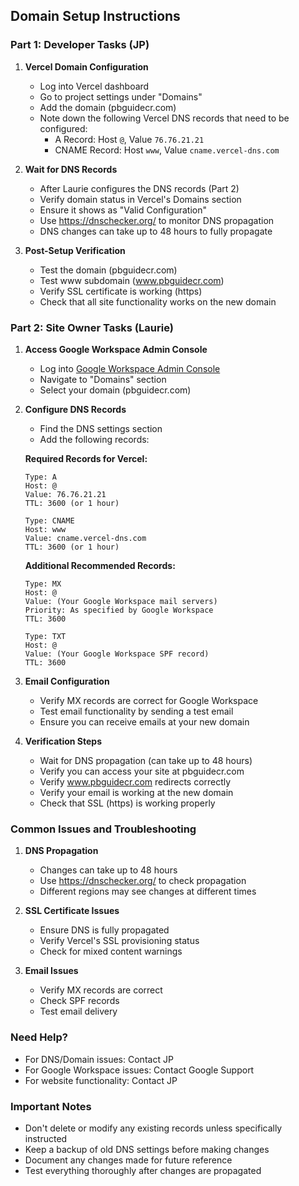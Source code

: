 ## Domain Setup Instructions

### Part 1: Developer Tasks (JP)

1. **Vercel Domain Configuration**
   - Log into Vercel dashboard
   - Go to project settings under "Domains"
   - Add the domain (pbguidecr.com)
   - Note down the following Vercel DNS records that need to be configured:
     - A Record: Host `@`, Value `76.76.21.21`
     - CNAME Record: Host `www`, Value `cname.vercel-dns.com`

2. **Wait for DNS Records**
   - After Laurie configures the DNS records (Part 2)
   - Verify domain status in Vercel's Domains section
   - Ensure it shows as "Valid Configuration"
   - Use https://dnschecker.org/ to monitor DNS propagation
   - DNS changes can take up to 48 hours to fully propagate

3. **Post-Setup Verification**
   - Test the domain (pbguidecr.com)
   - Test www subdomain (www.pbguidecr.com)
   - Verify SSL certificate is working (https)
   - Check that all site functionality works on the new domain

### Part 2: Site Owner Tasks (Laurie)

1. **Access Google Workspace Admin Console**
   - Log into [Google Workspace Admin Console](https://admin.google.com)
   - Navigate to "Domains" section
   - Select your domain (pbguidecr.com)

2. **Configure DNS Records**
   - Find the DNS settings section
   - Add the following records:

   **Required Records for Vercel:**
   ```
   Type: A
   Host: @
   Value: 76.76.21.21
   TTL: 3600 (or 1 hour)

   Type: CNAME
   Host: www
   Value: cname.vercel-dns.com
   TTL: 3600 (or 1 hour)
   ```

   **Additional Recommended Records:**
   ```
   Type: MX
   Host: @
   Value: (Your Google Workspace mail servers)
   Priority: As specified by Google Workspace
   TTL: 3600

   Type: TXT
   Host: @
   Value: (Your Google Workspace SPF record)
   TTL: 3600
   ```

3. **Email Configuration**
   - Verify MX records are correct for Google Workspace
   - Test email functionality by sending a test email
   - Ensure you can receive emails at your new domain

4. **Verification Steps**
   - Wait for DNS propagation (can take up to 48 hours)
   - Verify you can access your site at pbguidecr.com
   - Verify www.pbguidecr.com redirects correctly
   - Verify your email is working at the new domain
   - Check that SSL (https) is working properly

### Common Issues and Troubleshooting

1. **DNS Propagation**
   - Changes can take up to 48 hours
   - Use https://dnschecker.org/ to check propagation
   - Different regions may see changes at different times

2. **SSL Certificate Issues**
   - Ensure DNS is fully propagated
   - Verify Vercel's SSL provisioning status
   - Check for mixed content warnings

3. **Email Issues**
   - Verify MX records are correct
   - Check SPF records
   - Test email delivery

### Need Help?

- For DNS/Domain issues: Contact JP
- For Google Workspace issues: Contact Google Support
- For website functionality: Contact JP

### Important Notes

- Don't delete or modify any existing records unless specifically instructed
- Keep a backup of old DNS settings before making changes
- Document any changes made for future reference
- Test everything thoroughly after changes are propagated 